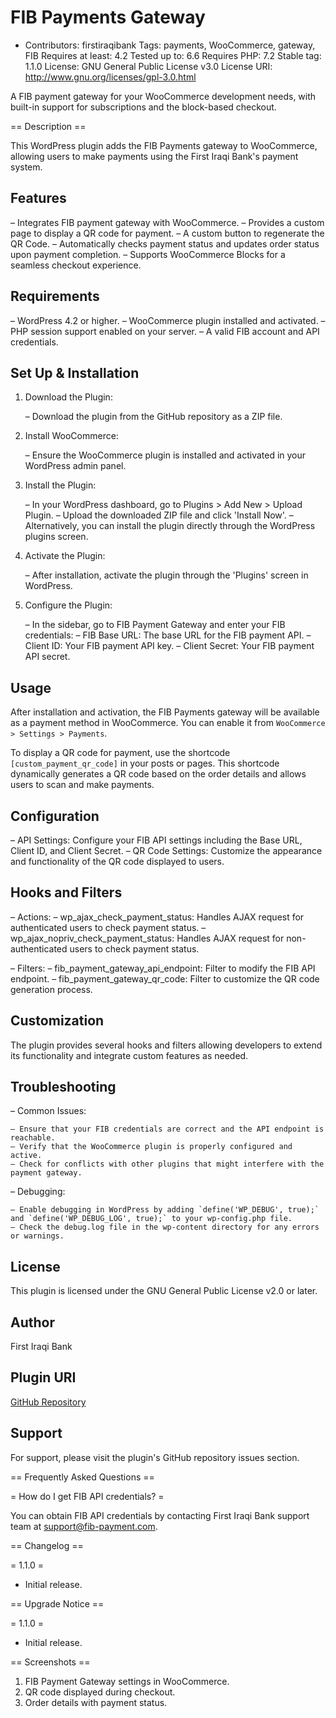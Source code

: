 # FIB Payments Gateway
- Contributors: firstiraqibank
Tags: payments, WooCommerce, gateway, FIB
Requires at least: 4.2
Tested up to: 6.6
Requires PHP: 7.2
Stable tag: 1.1.0
License: GNU General Public License v3.0
License URI: http://www.gnu.org/licenses/gpl-3.0.html

A FIB payment gateway for your WooCommerce development needs, with built-in support for subscriptions and the block-based checkout.

== Description ==

This WordPress plugin adds the FIB Payments gateway to WooCommerce, allowing users to make payments using the First Iraqi Bank's payment system.

## Features

– Integrates FIB payment gateway with WooCommerce.
– Provides a custom page to display a QR code for payment.
– A custom button to regenerate the QR Code.
– Automatically checks payment status and updates order status upon payment completion.
– Supports WooCommerce Blocks for a seamless checkout experience.

## Requirements

– WordPress 4.2 or higher.
– WooCommerce plugin installed and activated.
– PHP session support enabled on your server.
– A valid FIB account and API credentials.

## Set Up & Installation

1. Download the Plugin:

    – Download the plugin from the GitHub repository as a ZIP file.

2. Install WooCommerce:

    – Ensure the WooCommerce plugin is installed and activated in your WordPress admin panel.

3. Install the Plugin:

    – In your WordPress dashboard, go to Plugins > Add New > Upload Plugin.
    – Upload the downloaded ZIP file and click 'Install Now'.
    – Alternatively, you can install the plugin directly through the WordPress plugins screen.

4. Activate the Plugin:

    – After installation, activate the plugin through the 'Plugins' screen in WordPress.

5. Configure the Plugin:

    – In the sidebar, go to FIB Payment Gateway and enter your FIB credentials:
        – FIB Base URL: The base URL for the FIB payment API.
        – Client ID: Your FIB payment API key.
        – Client Secret: Your FIB payment API secret.

## Usage

After installation and activation, the FIB Payments gateway will be available as a payment method in WooCommerce. You can enable it from `WooCommerce > Settings > Payments`.

To display a QR code for payment, use the shortcode `[custom_payment_qr_code]` in your posts or pages. This shortcode dynamically generates a QR code based on the order details and allows users to scan and make payments.

## Configuration

– API Settings: Configure your FIB API settings including the Base URL, Client ID, and Client Secret.
– QR Code Settings: Customize the appearance and functionality of the QR code displayed to users.

## Hooks and Filters

– Actions:
    – wp_ajax_check_payment_status: Handles AJAX request for authenticated users to check payment status.
    – wp_ajax_nopriv_check_payment_status: Handles AJAX request for non-authenticated users to check payment status.

– Filters:
    – fib_payment_gateway_api_endpoint: Filter to modify the FIB API endpoint.
    – fib_payment_gateway_qr_code: Filter to customize the QR code generation process.

## Customization

The plugin provides several hooks and filters allowing developers to extend its functionality and integrate custom features as needed.

## Troubleshooting

– Common Issues:

    – Ensure that your FIB credentials are correct and the API endpoint is reachable.
    – Verify that the WooCommerce plugin is properly configured and active.
    – Check for conflicts with other plugins that might interfere with the payment gateway.

– Debugging:

    – Enable debugging in WordPress by adding `define('WP_DEBUG', true);` and `define('WP_DEBUG_LOG', true);` to your wp-config.php file.
    – Check the debug.log file in the wp-content directory for any errors or warnings.

## License

This plugin is licensed under the GNU General Public License v2.0 or later.

## Author

First Iraqi Bank

## Plugin URI

[GitHub Repository](https://github.com/First-Iraqi-Bank/fib-wordpress-payment-sdk)

## Support

For support, please visit the plugin's GitHub repository issues section.

== Frequently Asked Questions ==

= How do I get FIB API credentials? =

You can obtain FIB API credentials by contacting First Iraqi Bank support team at support@fib-payment.com.

== Changelog ==

= 1.1.0 =
* Initial release.

== Upgrade Notice ==

= 1.1.0 =
* Initial release.

== Screenshots ==

1. FIB Payment Gateway settings in WooCommerce.
2. QR code displayed during checkout.
3. Order details with payment status.
